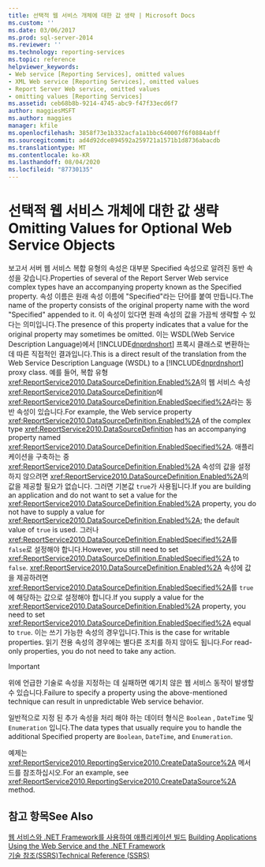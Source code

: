 ```yaml
---
title: 선택적 웹 서비스 개체에 대한 값 생략 | Microsoft Docs
ms.custom: ''
ms.date: 03/06/2017
ms.prod: sql-server-2014
ms.reviewer: ''
ms.technology: reporting-services
ms.topic: reference
helpviewer_keywords:
- Web service [Reporting Services], omitted values
- XML Web service [Reporting Services], omitted values
- Report Server Web service, omitted values
- omitting values [Reporting Services]
ms.assetid: ceb68b8b-9214-4745-abc9-f47f33ecd6f7
author: maggiesMSFT
ms.author: maggies
manager: kfile
ms.openlocfilehash: 3858f73e1b332acfa1a1bbc640007f6f0884abff
ms.sourcegitcommit: ad4d92dce894592a259721a1571b1d8736abacdb
ms.translationtype: MT
ms.contentlocale: ko-KR
ms.lasthandoff: 08/04/2020
ms.locfileid: "87730135"
---
```

# <a name="omitting-values-for-optional-web-service-objects"></a><span data-ttu-id="c67ef-102">선택적 웹 서비스 개체에 대한 값 생략</span><span class="sxs-lookup"><span data-stu-id="c67ef-102">Omitting Values for Optional Web Service Objects</span></span>
  <span data-ttu-id="c67ef-103">보고서 서버 웹 서비스 복합 유형의 속성은 대부분 Specified 속성으로 알려진 동반 속성을 갖습니다.</span><span class="sxs-lookup"><span data-stu-id="c67ef-103">Properties of several of the Report Server Web service complex types have an accompanying property known as the Specified property.</span></span> <span data-ttu-id="c67ef-104">속성 이름은 원래 속성 이름에 "Specified"라는 단어를 붙여 만듭니다.</span><span class="sxs-lookup"><span data-stu-id="c67ef-104">The name of the property consists of the original property name with the word "Specified" appended to it.</span></span> <span data-ttu-id="c67ef-105">이 속성이 있다면 원래 속성의 값을 가끔씩 생략할 수 있다는 의미입니다.</span><span class="sxs-lookup"><span data-stu-id="c67ef-105">The presence of this property indicates that a value for the original property may sometimes be omitted.</span></span> <span data-ttu-id="c67ef-106">이는 WSDL(Web Service Description Language)에서 [!INCLUDE[dnprdnshort](../../../includes/dnprdnshort-md.md)] 프록시 클래스로 변환하는 데 따른 직접적인 결과입니다.</span><span class="sxs-lookup"><span data-stu-id="c67ef-106">This is a direct result of the translation from the Web Service Description Language (WSDL) to a [!INCLUDE[dnprdnshort](../../../includes/dnprdnshort-md.md)] proxy class.</span></span> <span data-ttu-id="c67ef-107">예를 들어, 복합 유형 <xref:ReportService2010.DataSourceDefinition.Enabled%2A>의 웹 서비스 속성 <xref:ReportService2010.DataSourceDefinition>에 <xref:ReportService2010.DataSourceDefinition.EnabledSpecified%2A>라는 동반 속성이 있습니다.</span><span class="sxs-lookup"><span data-stu-id="c67ef-107">For example, the Web service property <xref:ReportService2010.DataSourceDefinition.Enabled%2A> of the complex type <xref:ReportService2010.DataSourceDefinition> has an accompanying property named <xref:ReportService2010.DataSourceDefinition.EnabledSpecified%2A>.</span></span> <span data-ttu-id="c67ef-108">애플리케이션을 구축하는 중 <xref:ReportService2010.DataSourceDefinition.Enabled%2A> 속성의 값을 설정하지 않으려면 <xref:ReportService2010.DataSourceDefinition.Enabled%2A>의 값을 제공할 필요가 없습니다. 그러면 기본값 `true`가 사용됩니다.</span><span class="sxs-lookup"><span data-stu-id="c67ef-108">If you are building an application and do not want to set a value for the <xref:ReportService2010.DataSourceDefinition.Enabled%2A> property, you do not have to supply a value for <xref:ReportService2010.DataSourceDefinition.Enabled%2A>; the default value of `true` is used.</span></span> <span data-ttu-id="c67ef-109">그러나 <xref:ReportService2010.DataSourceDefinition.EnabledSpecified%2A>를 `false`로 설정해야 합니다.</span><span class="sxs-lookup"><span data-stu-id="c67ef-109">However, you still need to set <xref:ReportService2010.DataSourceDefinition.EnabledSpecified%2A> to `false`.</span></span> <span data-ttu-id="c67ef-110"><xref:ReportService2010.DataSourceDefinition.Enabled%2A> 속성에 값을 제공하려면 <xref:ReportService2010.DataSourceDefinition.EnabledSpecified%2A>를 `true`에 해당하는 값으로 설정해야 합니다.</span><span class="sxs-lookup"><span data-stu-id="c67ef-110">If you supply a value for the <xref:ReportService2010.DataSourceDefinition.Enabled%2A> property, you need to set <xref:ReportService2010.DataSourceDefinition.EnabledSpecified%2A> equal to `true`.</span></span> <span data-ttu-id="c67ef-111">이는 쓰기 가능한 속성의 경우입니다.</span><span class="sxs-lookup"><span data-stu-id="c67ef-111">This is the case for writable properties.</span></span> <span data-ttu-id="c67ef-112">읽기 전용 속성의 경우에는 별다른 조치를 하지 않아도 됩니다.</span><span class="sxs-lookup"><span data-stu-id="c67ef-112">For read-only properties, you do not need to take any action.</span></span>  
  
> [!IMPORTANT]  
>  <span data-ttu-id="c67ef-113">위에 언급한 기술로 속성을 지정하는 데 실패하면 예기치 않은 웹 서비스 동작이 발생할 수 있습니다.</span><span class="sxs-lookup"><span data-stu-id="c67ef-113">Failure to specify a property using the above-mentioned technique can result in unpredictable Web service behavior.</span></span>  
  
 <span data-ttu-id="c67ef-114">일반적으로 지정 된 추가 속성을 처리 해야 하는 데이터 형식은 `Boolean` , `DateTime` 및 `Enumeration` 입니다.</span><span class="sxs-lookup"><span data-stu-id="c67ef-114">The data types that usually require you to handle the additional Specified property are `Boolean`, `DateTime`, and `Enumeration`.</span></span>  
  
 <span data-ttu-id="c67ef-115">예제는 <xref:ReportService2010.ReportingService2010.CreateDataSource%2A> 메서드를 참조하십시오.</span><span class="sxs-lookup"><span data-stu-id="c67ef-115">For an example, see <xref:ReportService2010.ReportingService2010.CreateDataSource%2A> method.</span></span>  
  
## <a name="see-also"></a><span data-ttu-id="c67ef-116">참고 항목</span><span class="sxs-lookup"><span data-stu-id="c67ef-116">See Also</span></span>  
 <span data-ttu-id="c67ef-117">[웹 서비스와 .NET Framework를 사용하여 애플리케이션 빌드](building-applications-using-the-web-service-and-the-net-framework.md) </span><span class="sxs-lookup"><span data-stu-id="c67ef-117">[Building Applications Using the Web Service and the .NET Framework](building-applications-using-the-web-service-and-the-net-framework.md) </span></span>  
 [<span data-ttu-id="c67ef-118">기술 참조&#40;SSRS&#41;</span><span class="sxs-lookup"><span data-stu-id="c67ef-118">Technical Reference &#40;SSRS&#41;</span></span>](../../technical-reference-ssrs.md)  
  
  
